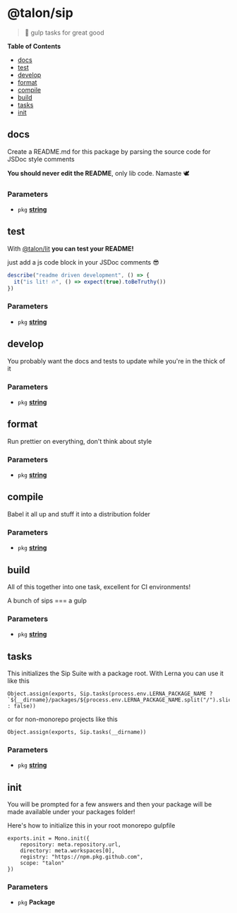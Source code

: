 <!-- Generated by @talon/sip. Update this documentation by updating the source code. -->

# @talon/sip

> 🥤 gulp tasks for great good

**Table of Contents**

<!-- toc -->

- [docs](#docs)
- [test](#test)
- [develop](#develop)
- [format](#format)
- [compile](#compile)
- [build](#build)
- [tasks](#tasks)
- [init](#init)

<!-- tocstop -->

## docs

Create a README.md for this package by parsing the source code for JSDoc style comments

**You should never edit the README**, only lib code. Namaste 🕊

### Parameters

- `pkg` **[string][1]**

## test

With [@talon/lit][2] **you can test your README!**

just add a js code block in your JSDoc comments 😎

```js
describe("readme driven development", () => {
  it("is lit! 🔥", () => expect(true).toBeTruthy())
})
```

### Parameters

- `pkg` **[string][1]**

## develop

You probably want the docs and tests to update while you're in the thick of it

### Parameters

- `pkg` **[string][1]**

## format

Run prettier on everything, don't think about style

### Parameters

- `pkg` **[string][1]**

## compile

Babel it all up and stuff it into a distribution folder

### Parameters

- `pkg` **[string][1]**

## build

All of this together into one task, excellent for CI environments!

A bunch of sips === a gulp

### Parameters

- `pkg` **[string][1]**

## tasks

This initializes the Sip Suite with a package root. With Lerna you can use it like this

    Object.assign(exports, Sip.tasks(process.env.LERNA_PACKAGE_NAME ? `${__dirname}/packages/${process.env.LERNA_PACKAGE_NAME.split("/").slice(-1)}` : false))

or for non-monorepo projects like this

    Object.assign(exports, Sip.tasks(__dirname))

### Parameters

- `pkg` **[string][1]**

## init

You will be prompted for a few answers and then your package will be made available under your packages folder!

Here's how to initialize this in your root monorepo gulpfile

    exports.init = Mono.init({
        repository: meta.repository.url,
        directory: meta.workspaces[0],
        registry: "https://npm.pkg.github.com",
        scope: "talon"
    })

### Parameters

- `pkg` **Package**

[1]: https://developer.mozilla.org/docs/Web/JavaScript/Reference/Global_Objects/String
[2]: https://github.com/talon/javascript-registry/packages/92916
